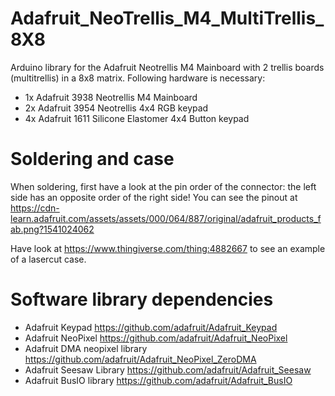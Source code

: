# Adafruit_NeoTrellis_M4_MultiTrellis_8X8
Arduino library for the Adafruit Neotrellis M4 Mainboard with 2 trellis boards (multitrellis) in a 8x8 matrix. Following hardware is necessary:
- 1x Adafruit 3938 Neotrellis M4 Mainboard
- 2x Adafruit 3954 Neotrellis 4x4 RGB keypad
- 4x Adafruit 1611 Silicone Elastomer 4x4 Button keypad

# Soldering and case
When soldering, first have a look at the pin order of the connector: the left side has an opposite order of the right side!
You can see the pinout at https://cdn-learn.adafruit.com/assets/assets/000/064/887/original/adafruit_products_fab.png?1541024062

Have look at https://www.thingiverse.com/thing:4882667 to see an example of a lasercut case.

# Software library dependencies
- Adafruit Keypad https://github.com/adafruit/Adafruit_Keypad
- Adafruit NeoPixel https://github.com/adafruit/Adafruit_NeoPixel
- Adafruit DMA neopixel library https://github.com/adafruit/Adafruit_NeoPixel_ZeroDMA
- Adafruit Seesaw Library https://github.com/adafruit/Adafruit_Seesaw
- Adafruit BusIO library https://github.com/adafruit/Adafruit_BusIO
